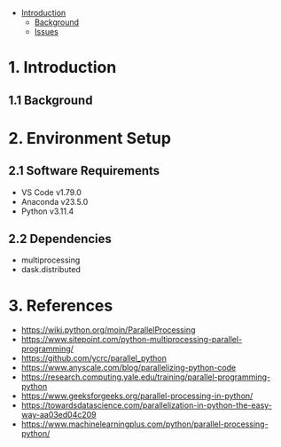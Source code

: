- [Introduction](#introduction)
  - [Background](#background)
  - [Issues](#issues)

# 1. Introduction
## 1.1 Background

# 2. Environment Setup
## 2.1 Software Requirements
- VS Code v1.79.0
- Anaconda v23.5.0
- Python v3.11.4
## 2.2 Dependencies
- multiprocessing
- dask.distributed
# 3. References
- https://wiki.python.org/moin/ParallelProcessing
- https://www.sitepoint.com/python-multiprocessing-parallel-programming/
- https://github.com/ycrc/parallel_python
- https://www.anyscale.com/blog/parallelizing-python-code
- https://research.computing.yale.edu/training/parallel-programming-python
- https://www.geeksforgeeks.org/parallel-processing-in-python/
- https://towardsdatascience.com/parallelization-in-python-the-easy-way-aa03ed04c209
- https://www.machinelearningplus.com/python/parallel-processing-python/